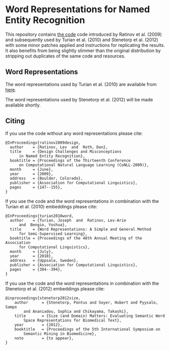 # Word Representations for Named Entity Recognition #

This repository contains [the code][ratinov] code introduced by
Ratinov et al. (2009) and subsequently used by Turian et al. (2010) and
Stenetorp et al. (2012) with some minor patches applied and instructions for
replicating the results. It also benefits from being slightly slimmer than the
original distribution by stripping out duplicates of the same code and
resources.

[ratinov]: http://cogcomp.cs.illinois.edu/Data/ACL2010_NER_Experiments.php

## Word Representations ##

The word representations used by Turian et al. (2010) are available from
[here][turian].

The word representations used by Stenetorp et al. (2012) will be made
available shortly.

[turian]: http://metaoptimize.com/projects/wordreprs/

## Citing ##

If you use the code without any word representations please cite:

    @InProceedings{ratinov2009design,
      author    = {Ratinov, Lev  and  Roth, Dan},
      title     = {Design Challenges and Misconceptions
          in Named Entity Recognition},
      booktitle = {Proceedings of the Thirteenth Conference
          on Computational Natural Language Learning (CoNLL-2009)},
      month     = {June},
      year      = {2009},
      address   = {Boulder, Colorado},
      publisher = {Association for Computational Linguistics},
      pages     = {147--155},
    }

If you use the code and the word representations in combination with the
Turian et al. (2010) embeddings please cite:

    @InProceedings{turian2010word,
      author    = {Turian, Joseph  and  Ratinov, Lev-Arie
          and  Bengio, Yoshua},
      title     = {Word Representations: A Simple and General Method
          for Semi-Supervised Learning},
      booktitle = {Proceedings of the 48th Annual Meeting of the Association
          for Computational Linguistics},
      month     = {July},
      year      = {2010},
      address   = {Uppsala, Sweden},
      publisher = {Association for Computational Linguistics},
      pages     = {384--394},
    }

If you use the code and the word representations in combination with the
Stenetorp et al. (2012) embeddings please cite:

    @inproceedings{stenetorp2012size,
        author      = {Stenetorp, Pontus and Soyer, Hubert and Pyysalo, Sampo
            and Ananiadou, Sophia and Chikayama, Takashi},
        title       = {Size (and Domain) Matters: Evaluating Semantic Word
            Space Representations for Biomedical Text},
        year        = {2012},
        booktitle   = {Proceedings of the 5th International Symposium on
            Semantic Mining in Biomedicine},
        note        = {to appear},
    }
